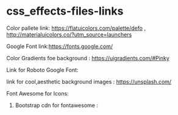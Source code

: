# css_effects-files-links
Color pallete link:
https://flatuicolors.com/palette/defo , http://materialuicolors.co/?utm_source=launchers

Google Font link:https://fonts.google.com/

Color Gradients foe background : https://uigradients.com/#Pinky

Link for Roboto Google Font: <link href="https://fonts.googleapis.com/css2?family=Roboto:wght@400;500;700&display=swap" rel="stylesheet">

link for cool,aesthetic background images : https://unsplash.com/

Font Awesome for Icons:
1. Bootstrap cdn for fontawesome : <link href="https://stackpath.bootstrapcdn.com/font-awesome/4.7.0/css/font-awesome.min.css" rel="stylesheet" integrity="sha384-wvfXpqpZZVQGK6TAh5PVlGOfQNHSoD2xbE+QkPxCAFlNEevoEH3Sl0sibVcOQVnN" crossorigin="anonymous">
